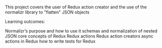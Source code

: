 This project covers the user of Redux action creator and the use of the normalizr library to "flatten" JSON objects

Learning outcomes:

Normalizr’s purpose and how to use it
schemas and normalization of nested JSON
core concepts of Redux
Redux actions
Redux action creators
async actions in Redux
how to write tests for Redux

